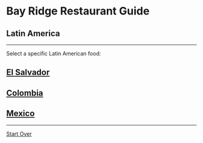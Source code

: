 # Bay Ridge Restaurant Guide
## Latin America
---
Select a specific Latin American food:
## [El Salvador](el-salvador.md)
## [Colombia](colombia.md)
## [Mexico](mexico.md)
---
[Start Over](../home.md/)